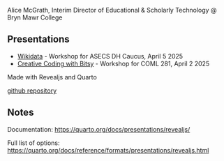 Alice McGrath, Interim Director of Educational & Scholarly Technology @ Bryn Mawr College

## Presentations

- [Wikidata](wikidata) - Workshop for ASECS DH Caucus, April 5 2025
- [Creative Coding with Bitsy](bitsy) - Workshop for COML 281, April 2 2025


Made with Revealjs and Quarto

[github repository](https://github.com/atmcgrath/workshops/)

## Notes

Documentation: https://quarto.org/docs/presentations/revealjs/

Full list of options: https://quarto.org/docs/reference/formats/presentations/revealjs.html